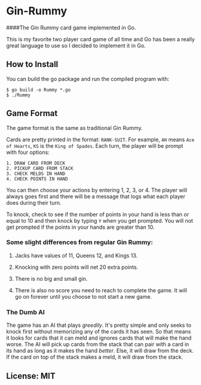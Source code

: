 # Gin-Rummy

####The Gin Rummy card game implemented in Go.

This is my favorite two player card game of all time and Go has been a really great language to use so I decided to implement it in Go.

## How to Install

You can build the go package and run the compiled program with:

```
$ go build -o Rummy *.go
$ ./Rummy
```

## Game Format

The game format is the same as traditional Gin Rummy.

Cards are pretty printed in the format: `RANK-SUIT`. For example, `AH` means `Ace of Hearts`, `KS` is the `King of Spades`. Each turn, the player will be prompt with four options:

```
1. DRAW CARD FROM DECK
2. PICKUP CARD FROM STACK
3. CHECK MELDS IN HAND
4. CHECK POINTS IN HAND
```

You can then choose your actions by entering 1, 2, 3, or 4. The player will always goes first and there will be a message that logs what each player does during their turn.

To knock, check to see if the number of points in your hand is less than or equal to 10 and then knock by typing `Y` when you get prompted. You will not get prompted if the points in your hands are greater than 10.

### Some slight differences from regular Gin Rummy:

1. Jacks have values of 11, Queens 12, and Kings 13.

2. Knocking with zero points will net 20 extra points.

3. There is no big and small gin.

4. There is also no score you need to reach to complete the game. It will go on forever until you choose to not start a new game.

### The Dumb AI

The game has an AI that plays *greedily*. It's pretty simple and only seeks to knock first without memorizing any of the cards it has seen. So that means it looks for cards that it can meld and ignores cards that will make the hand worse. The AI will pick up cards from the stack that can pair with a card in its hand as long as it makes the hand *better*. Else, it will draw from the deck. If the card on top of the stack makes a meld, it will draw from the stack.

## License: MIT

